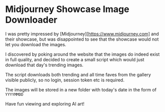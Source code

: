 # Midjourney Showcase Image Downloader

I was pretty impressed by [Midjourney][https://www.midjourney.com] and their showcase, but was disappointed to see that the showcase would not let you download the images.

I discovered by poking around the website that the images do indeed exist in full quality, and decided to create a small script which would just download that day's trending images.

The script downloads both trending and all time faves from the gallery visible publicly, so no login, session token etc is required.

The images will be stored in a new folder with today's date in the form of `YYYYMMDD`

Have fun viewing and exploring AI art!

